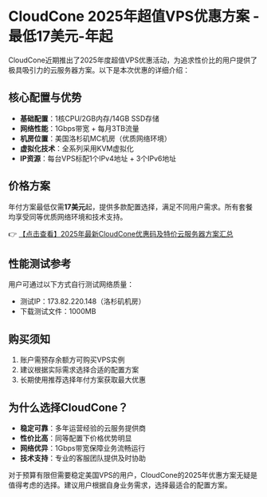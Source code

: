 # CloudCone 2025年超值VPS优惠方案 - 最低17美元-年起

CloudCone近期推出了2025年度超值VPS优惠活动，为追求性价比的用户提供了极具吸引力的云服务器方案。以下是本次优惠的详细介绍：

## 核心配置与优势

- **基础配置**：1核CPU/2GB内存/14GB SSD存储
- **网络性能**：1Gbps带宽 + 每月3TB流量
- **机房位置**：美国洛杉矶MC机房（优质网络环境）
- **虚拟化技术**：全系列采用KVM虚拟化
- **IP资源**：每台VPS标配1个IPv4地址 + 3个IPv6地址

## 价格方案

年付方案最低仅需**17美元**起，提供多款配置选择，满足不同用户需求。所有套餐均享受同等优质网络环境和技术支持。

👉 [【点击查看】2025年最新CloudCone优惠码及特价云服务器方案汇总](https://bit.ly/Cloudcone)

## 性能测试参考

用户可通过以下方式自行测试网络质量：
- 测试IP：173.82.220.148（洛杉矶机房）
- 下载测试文件：1000MB

## 购买须知

1. 账户需预存余额方可购买VPS实例
2. 建议根据实际需求选择合适的配置方案
3. 长期使用推荐选择年付方案获取最大优惠

## 为什么选择CloudCone？

- **稳定可靠**：多年运营经验的云服务提供商
- **性价比高**：同等配置下价格优势明显
- **网络优异**：1Gbps带宽保障业务流畅运行
- **技术支持**：专业的客服团队提供及时协助

对于预算有限但需要稳定美国VPS的用户，CloudCone的2025年优惠方案无疑是值得考虑的选择。建议用户根据自身业务需求，选择最适合的配置方案。